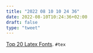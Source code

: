 ```yaml
---
title: "2022 08 10 10 24 36"
date: 2022-08-10T10:24:36+02:00
draft: false
type: "tweet"
---
```


[Top 20 Latex Fonts](https://www.draketo.de/anderes/latex-fonts.html). `#tex`
